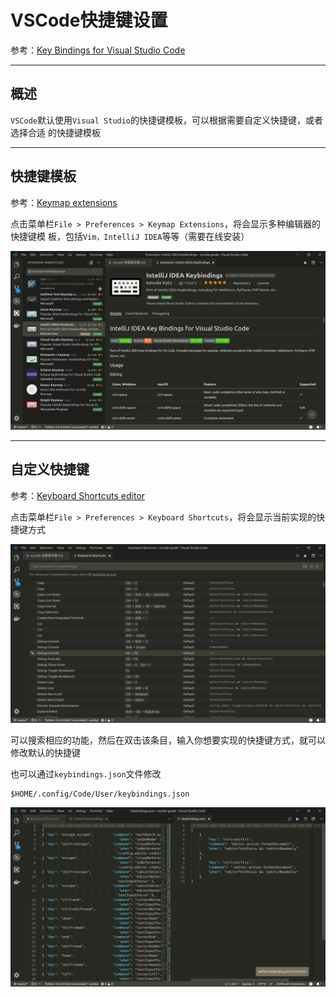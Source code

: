 # VSCode快捷键设置

参考：[Key Bindings for Visual Studio Code](https://code.visualstudio.com/docs/getstarted/keybindings)

---

## 概述

`VSCode`默认使用`Visual Studio`的快捷键模板，可以根据需要自定义快捷键，或者选择合适
的快捷键模板

---

## 快捷键模板

参考：[Keymap extensions](https://code.visualstudio.com/docs/getstarted/keybindings#_keymap-extensions)

点击菜单栏`File > Preferences > Keymap Extensions`，将会显示多种编辑器的快捷键模
板，包括`Vim，IntelliJ IDEA`等等（需要在线安装）

![](./imgs/keymaps.png)

---

## 自定义快捷键

参考：[Keyboard Shortcuts editor](https://code.visualstudio.com/docs/getstarted/keybindings#_keyboard-shortcuts-editor)

点击菜单栏`File > Preferences > Keyboard Shortcuts`，将会显示当前实现的快捷键方式

![](./imgs/shortcuts.png)

可以搜索相应的功能，然后在双击该条目，输入你想要实现的快捷键方式，就可以修改默认的快捷键

也可以通过`keybindings.json`文件修改

    $HOME/.config/Code/User/keybindings.json

![](./imgs/keybindings.png)